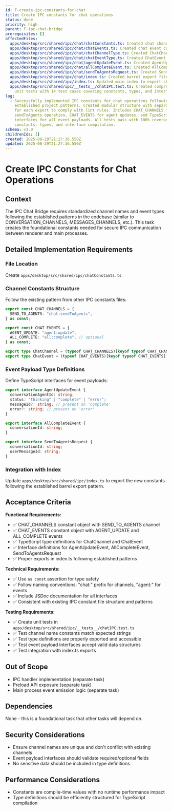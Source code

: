 ```yaml
---
id: T-create-ipc-constants-for-chat
title: Create IPC constants for chat operations
status: done
priority: high
parent: F-ipc-chat-bridge
prerequisites: []
affectedFiles:
  apps/desktop/src/shared/ipc/chat/chatConstants.ts: Created chat channel constants with SEND_TO_AGENTS channel
  apps/desktop/src/shared/ipc/chat/chatEvents.ts: Created chat event constants with AGENT_UPDATE and ALL_COMPLETE events
  apps/desktop/src/shared/ipc/chat/chatChannelType.ts: Created ChatChannel type definition
  apps/desktop/src/shared/ipc/chat/chatEventType.ts: Created ChatEvent type definition
  apps/desktop/src/shared/ipc/chat/agentUpdateEvent.ts: Created AgentUpdateEvent interface for agent status updates
  apps/desktop/src/shared/ipc/chat/allCompleteEvent.ts: Created AllCompleteEvent interface for completion notifications
  apps/desktop/src/shared/ipc/chat/sendToAgentsRequest.ts: Created SendToAgentsRequest interface for chat triggers
  apps/desktop/src/shared/ipc/chat/index.ts: Created barrel export file for chat IPC module
  apps/desktop/src/shared/ipc/index.ts: Updated main index to export chat constants and types
  apps/desktop/src/shared/ipc/__tests__/chatIPC.test.ts: Created comprehensive
    unit tests with 14 test cases covering constants, types, and interfaces
log:
  - Successfully implemented IPC constants for chat operations following
    established project patterns. Created modular structure with separate files
    for each export to comply with lint rules. Includes CHAT_CHANNELS for
    sendToAgents operation, CHAT_EVENTS for agent updates, and TypeScript
    interfaces for all event payloads. All tests pass with 100% coverage of
    constants, types, and interface compilation.
schema: v1.0
childrenIds: []
created: 2025-08-29T21:27:36.550Z
updated: 2025-08-29T21:27:36.550Z
---
```


# Create IPC Constants for Chat Operations

## Context

The IPC Chat Bridge requires standardized channel names and event types following the established patterns in the codebase (similar to CONVERSATION_CHANNELS, MESSAGES_CHANNELS, etc.). This task creates the foundational constants needed for secure IPC communication between renderer and main processes.

## Detailed Implementation Requirements

### File Location

Create `apps/desktop/src/shared/ipc/chatConstants.ts`

### Channel Constants Structure

Follow the existing pattern from other IPC constants files:

```typescript
export const CHAT_CHANNELS = {
  SEND_TO_AGENTS: "chat:sendToAgents",
} as const;

export const CHAT_EVENTS = {
  AGENT_UPDATE: "agent:update",
  ALL_COMPLETE: "all:complete", // optional
} as const;

export type ChatChannel = (typeof CHAT_CHANNELS)[keyof typeof CHAT_CHANNELS];
export type ChatEvent = (typeof CHAT_EVENTS)[keyof typeof CHAT_EVENTS];
```

### Event Payload Type Definitions

Define TypeScript interfaces for event payloads:

```typescript
export interface AgentUpdateEvent {
  conversationAgentId: string;
  status: "thinking" | "complete" | "error";
  messageId?: string; // present on 'complete'
  error?: string; // present on 'error'
}

export interface AllCompleteEvent {
  conversationId: string;
}

export interface SendToAgentsRequest {
  conversationId: string;
  userMessageId: string;
}
```

### Integration with Index

Update `apps/desktop/src/shared/ipc/index.ts` to export the new constants following the established barrel export pattern.

## Acceptance Criteria

**Functional Requirements:**

- ✅ CHAT_CHANNELS constant object with SEND_TO_AGENTS channel
- ✅ CHAT_EVENTS constant object with AGENT_UPDATE and ALL_COMPLETE events
- ✅ TypeScript type definitions for ChatChannel and ChatEvent
- ✅ Interface definitions for AgentUpdateEvent, AllCompleteEvent, SendToAgentsRequest
- ✅ Proper exports in index.ts following established patterns

**Technical Requirements:**

- ✅ Use `as const` assertion for type safety
- ✅ Follow naming conventions: "chat:" prefix for channels, "agent:" for events
- ✅ Include JSDoc documentation for all interfaces
- ✅ Consistent with existing IPC constant file structure and patterns

**Testing Requirements:**

- ✅ Create unit tests in `apps/desktop/src/shared/ipc/__tests__/chatIPC.test.ts`
- ✅ Test channel name constants match expected strings
- ✅ Test type definitions are properly exported and accessible
- ✅ Test event payload interfaces accept valid data structures
- ✅ Test integration with index.ts exports

## Out of Scope

- IPC handler implementation (separate task)
- Preload API exposure (separate task)
- Main process event emission logic (separate task)

## Dependencies

None - this is a foundational task that other tasks will depend on.

## Security Considerations

- Ensure channel names are unique and don't conflict with existing channels
- Event payload interfaces should validate required/optional fields
- No sensitive data should be included in type definitions

## Performance Considerations

- Constants are compile-time values with no runtime performance impact
- Type definitions should be efficiently structured for TypeScript compilation
